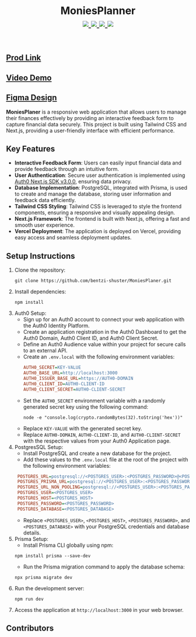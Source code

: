 <h1 align="center">
    MoniesPlanner
  <div>
    <a href="https://github.com/bentzi-shuster/MoniesPlaner/issues">
        <img src="https://img.shields.io/github/issues-raw/bentzi-shuster/MoniesPlaner?labelColor=303446&style=for-the-badge">
    </a>
    <a href="https://github.com/bentzi-shuster/MoniesPlaner/issues?q=is%3Aissue+is%3Aclosed">
        <img src="https://img.shields.io/github/issues-closed-raw/bentzi-shuster/MoniesPlaner?labelColor=303446&style=for-the-badge">
    </a>
    <a href="https://github.com/bentzi-shuster/MoniesPlaner">
        <img src="https://img.shields.io/github/repo-size/bentzi-shuster/MoniesPlaner?labelColor=303446&style=for-the-badge">
    </a>
    <a href="https://github.com/bentzi-shuster/MoniesPlaner">
        <img src="https://img.shields.io/github/milestones/all/bentzi-shuster/MoniesPlaner?labelColor=303446&style=for-the-badge"/>
    </a>
    <br>
  </div>
</h1>
<br>

## [Prod Link ](https://monies-planer.vercel.app/)  
## [Video Demo](#)  
## [Figma Design](https://www.figma.com/file/KZBE7ar11kIe3EmH7jZ5ae/Mockup?type=design&node-id=0%3A1&mode=design&t=dqv1JDuL5e370aB9-1)  


**MoniesPlaner** is a responsive web application that allows users to manage their finances effectively by providing an interactive feedback form to capture financial data securely. This project is built using Tailwind CSS and Next.js, providing a user-friendly interface with efficient performance.

## Key Features

- **Interactive Feedback Form**: Users can easily input financial data and provide feedback through an intuitive form.
- **User Authentication**: Secure user authentication is implemented using [Auth0 Next.js SDK v3.0.0](https://github.com/auth0/nextjs-auth0/), ensuring data privacy.
- **Database Implementation**: PostgreSQL, integrated with Prisma, is used to create and manage the database, storing user information and feedback data efficiently.
- **Tailwind CSS Styling**: Tailwind CSS is leveraged to style the frontend components, ensuring a responsive and visually appealing design.
- **Next.js Framework**: The frontend is built with Next.js, offering a fast and smooth user experience.
- **Vercel Deployment**: The application is deployed on Vercel, providing easy access and seamless deployment updates.

## Setup Instructions

1. Clone the repository: 
    ```
    git clone https://github.com/bentzi-shuster/MoniesPlaner.git
    ```
2. Install dependencies: 
    ```
    npm install
    ```
3. Auth0 Setup:
   - Sign up for an Auth0 account to connect your web application with the Auth0 Identity Platform.
   - Create an application registration in the Auth0 Dashboard to get the Auth0 Domain, Auth0 Client ID, and Auth0 Client Secret.
   - Define an Auth0 Audience value within your project for secure calls to an external API.
   - Create an `.env.local` with the following environment variables:
     ```ini
     AUTH0_SECRET=KEY-VALUE
     AUTH0_BASE_URL=http://localhost:3000
     AUTH0_ISSUER_BASE_URL=https://AUTH0-DOMAIN
     AUTH0_CLIENT_ID=AUTH0-CLIENT-ID
     AUTH0_CLIENT_SECRET=AUTH0-CLIENT-SECRET
     ```
   - Set the `AUTH0_SECRET` environment variable with a randomly generated secret key using the following command:
     ```
     node -e "console.log(crypto.randomBytes(32).toString('hex'))"
     ```
   - Replace `KEY-VALUE` with the generated secret key.
   - Replace `AUTH0-DOMAIN`, `AUTH0-CLIENT-ID`, and `AUTH0-CLIENT-SECRET` with the respective values from your Auth0 Application page.
4. PostgresSQL Setup:
   - Install PostgreSQL and create a new database for the project.
   - Add these values to the `.env.local` file at the root of the project with the following environment variables:
   ```ini
    POSTGRES_URL=postgresql://<POSTGRES_USER>:<POSTGRES_PASSWORD>@<POSTGRES_HOST>:5432/<POSTGRES_DATABASE>
    POSTGRES_PRISMA_URL=postgresql://<POSTGRES_USER>:<POSTGRES_PASSWORD>@<POSTGRES_HOST>:5432/<POSTGRES_DATABASE>?schema=public
    POSTGRES_URL_NON_POOLING=postgresql://<POSTGRES_USER>:<POSTGRES_PASSWORD>@<POSTGRES_HOST>:5432/<POSTGRES_DATABASE>
    POSTGRES_USER=<POSTGRES_USER>
    POSTGRES_HOST=<POSTGRES_HOST>
    POSTGRES_PASSWORD=<POSTGRES_PASSWORD>
    POSTGRES_DATABASE=<POSTGRES_DATABASE>
   ```
   - Replace `<POSTGRES_USER>`, `<POSTGRES_HOST>`, `<POSTGRES_PASSWORD>`, and `<POSTGRES_DATABASE>` with your PostgreSQL credentials and database details.
5. Prisma Setup:
   - Install Prisma CLI globally using npm:
    ```
    npm install prisma --save-dev
    ```
   - Run the Prisma migration command to apply the database schema:
    ```
    npx prisma migrate dev
    ```
6. Run the development server: 
    ```
    npm run dev
    ```
7. Access the application at `http://localhost:3000` in your web browser.

## Contributors
